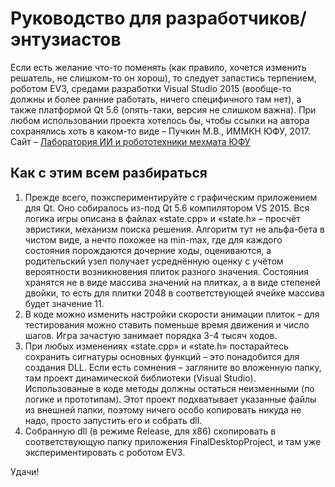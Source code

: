 # Руководство для разработчиков/энтузиастов
Если есть желание что-то поменять (как правило, хочется изменить решатель, не слишком-то он хорош), то следует запастись терпением, роботом EV3, средами разработки Visual Studio 2015 (вообще-то должны и более ранние работать, ничего специфичного там нет), а также платформой Qt 5.6 (опять-таки, версия не слишком важна).
При любом использовании проекта хотелось бы, чтобы ссылки на автора сохранялись хоть в каком-то виде – Пучкин М.В., ИММКН ЮФУ, 2017. Сайт – [Лаборатория ИИ и робототехники мехмата ЮФУ](http://air.mmcs.sfedu.ru/)
## Как с этим всем разбираться
1. Прежде всего, поэкспериментируйте с графическим приложением для Qt. Оно собиралось из-под Qt 5.6 компилятором VS 2015. Вся логика игры описана в файлах «state.cpp» и «state.h» – просчёт эвристики, механизм поиска решения. Алгоритм тут не альфа-бета в чистом виде, а нечто похожее на min-max, где для каждого состояния порождаются дочерние ходы, оцениваются, а родительский узел получает усреднённую оценку с учётом вероятности возникновения плиток разного значения. Состояния хранятся не в виде массива значений на плитках, а в виде степеней двойки, то есть для плитки 2048 в соответствующей ячейке массива будет значение 11.
2. В коде можно изменить настройки скорости анимации плиток – для тестирования можно ставить поменьше время движения и число шагов. Игра зачастую занимает порядка 3-4 тысяч ходов.
3. При любых изменениях «state.cpp» и «state.h» постарайтесь сохранить сигнатуры основных функций – это понадобится для создания DLL. Если есть сомнения – загляните во вложенную папку, там проект динамической библиотеки (Visual Studio). Использованые в коде методы должны остаться неизменными (по логике и прототипам). Этот проект подхватывает указанные файлы из внешней папки, поэтому ничего особо копировать никуда не надо, просто запустить его и собрать dll.
4. Собранную dll (в режиме Release, для x86) скопировать в соответствующую папку приложения FinalDesktopProject, и там уже экспериментировать с роботом EV3.

Удачи!
